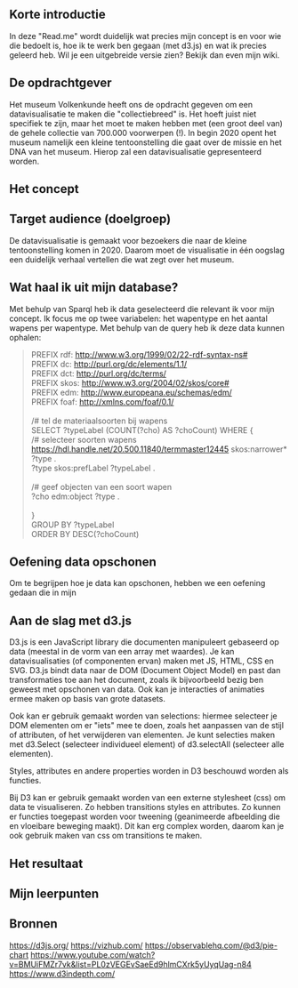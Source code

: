 ## Korte introductie
In deze "Read.me" wordt duidelijk wat precies mijn concept is en voor wie die bedoelt is, hoe ik te werk ben gegaan (met d3.js) en wat ik precies geleerd heb. Wil je een uitgebreide versie zien? Bekijk dan even mijn wiki. 

## De opdrachtgever 
Het museum Volkenkunde heeft ons de opdracht gegeven om een datavisualisatie te maken die "collectiebreed" is. Het hoeft juist niet specifiek te zijn, maar het moet te maken hebben met (een groot deel van) de gehele collectie van 700.000 voorwerpen (!). In begin 2020 opent het museum namelijk een kleine tentoonstelling die gaat over de missie en het DNA van het museum. Hierop zal een datavisualisatie gepresenteerd worden.

## Het concept


## Target audience (doelgroep)
De datavisualisatie is gemaakt voor bezoekers die naar de kleine tentoonstelling komen in 2020. Daarom moet de visualisatie in één oogslag een duidelijk verhaal vertellen die wat zegt over het museum.

## Wat haal ik uit mijn database?
Met behulp van Sparql heb ik data geselecteerd die relevant ik voor mijn concept. Ik focus me op twee variabelen: het wapentype en het aantal wapens per wapentype. Met behulp van de query heb ik deze data kunnen ophalen: <br>

> PREFIX rdf: <http://www.w3.org/1999/02/22-rdf-syntax-ns#> <br>
> PREFIX dc: <http://purl.org/dc/elements/1.1/> <br>
> PREFIX dct: <http://purl.org/dc/terms/> <br>
> PREFIX skos: <http://www.w3.org/2004/02/skos/core#> <br>
> PREFIX edm: <http://www.europeana.eu/schemas/edm/> <br>
> PREFIX foaf: <http://xmlns.com/foaf/0.1/> <br>
> <br>
> /# tel de materiaalsoorten bij wapens <br>
> SELECT ?typeLabel (COUNT(?cho) AS ?choCount) WHERE { <br>
> /# selecteer soorten wapens <br> 
>  <https://hdl.handle.net/20.500.11840/termmaster12445> skos:narrower* ?type . <br>
>  ?type skos:prefLabel ?typeLabel . <br>
> <br>
> /# geef objecten van een soort wapen <br>
>  ?cho edm:object ?type . <br>
> <br>
> } <br>
> GROUP BY ?typeLabel <br>
> ORDER BY DESC(?choCount) <br>

## Oefening data opschonen
Om te begrijpen hoe je data kan opschonen, hebben we een oefening gedaan die in mijn 

## Aan de slag met d3.js
D3.js is een JavaScript library die documenten manipuleert gebaseerd op data (meestal in de vorm van een array met waardes). Je kan datavisualisaties (of componenten ervan) maken met JS, HTML, CSS en SVG. D3.js bindt data naar de DOM (Document Object Model) en past dan transformaties toe aan het document, zoals ik bijvoorbeeld bezig ben geweest met opschonen van data. Ook kan je interacties of animaties ermee maken op basis van grote datasets. 

Ook kan er gebruik gemaakt worden van selections: hiermee selecteer je DOM elementen om er "iets" mee te doen, zoals het aanpassen van de stijl of attributen, of het verwijderen van elementen. Je kunt selecties maken met d3.Select (selecteer individueel element) of d3.selectAll (selecteer alle elementen). 

Styles, attributes en andere properties worden in D3 beschouwd worden als functies. 

Bij D3 kan er gebruik gemaakt worden van een externe stylesheet (css) om data te visualiseren. Zo hebben transitions styles en attributes. Zo kunnen er functies toegepast worden voor tweening (geanimeerde afbeelding die en vloeibare beweging maakt). Dit kan erg complex worden, daarom kan je ook gebruik maken van css om transitions te maken.

## Het resultaat



## Mijn leerpunten


## Bronnen 
https://d3js.org/
https://vizhub.com/
https://observablehq.com/@d3/pie-chart
https://www.youtube.com/watch?v=BMUiFMZr7vk&list=PL0zVEGEvSaeEd9hlmCXrk5yUyqUag-n84
https://www.d3indepth.com/
